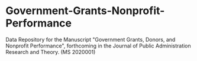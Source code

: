 # Government-Grants-Nonprofit-Performance
Data Repository for the Manuscript "Government Grants, Donors, and Nonprofit Performance", forthcoming in the Journal of Public Administration Research and Theory. (MS 2020001)
